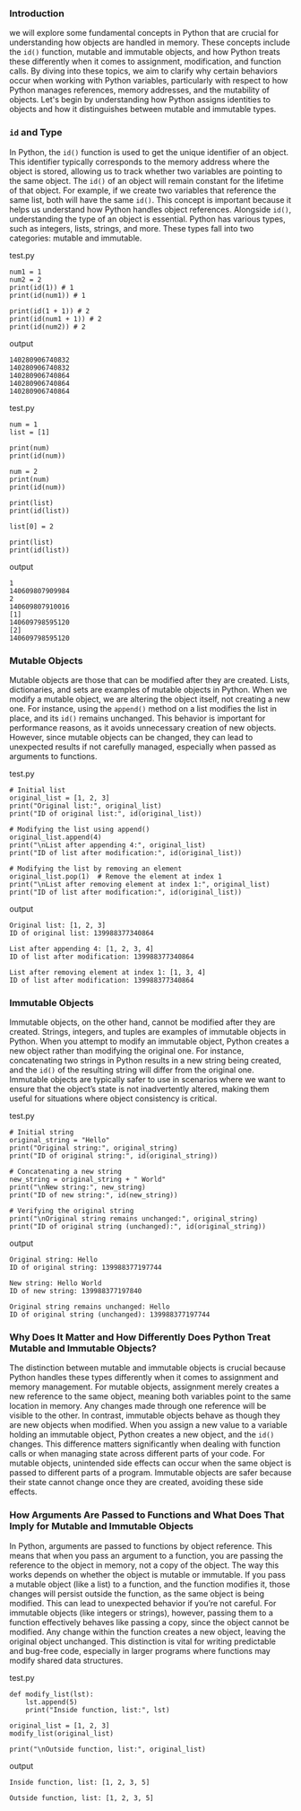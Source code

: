 ### Introduction

we will explore some fundamental concepts in Python that are crucial for understanding how objects are handled in memory. These concepts include the `id()` function, mutable and immutable objects, and how Python treats these differently when it comes to assignment, modification, and function calls. By diving into these topics, we aim to clarify why certain behaviors occur when working with Python variables, particularly with respect to how Python manages references, memory addresses, and the mutability of objects. Let's begin by understanding how Python assigns identities to objects and how it distinguishes between mutable and immutable types.

### `id` and Type

In Python, the `id()` function is used to get the unique identifier of an object. This identifier typically corresponds to the memory address where the object is stored, allowing us to track whether two variables are pointing to the same object. The `id()` of an object will remain constant for the lifetime of that object. For example, if we create two variables that reference the same list, both will have the same `id()`. This concept is important because it helps us understand how Python handles object references. Alongside `id()`, understanding the type of an object is essential. Python has various types, such as integers, lists, strings, and more. These types fall into two categories: mutable and immutable.

test.py
```
num1 = 1
num2 = 2
print(id(1)) # 1
print(id(num1)) # 1

print(id(1 + 1)) # 2
print(id(num1 + 1)) # 2
print(id(num2)) # 2
```
output
```
140280906740832
140280906740832
140280906740864
140280906740864
140280906740864
```

test.py
```
num = 1
list = [1]

print(num)
print(id(num))

num = 2
print(num)
print(id(num))

print(list)
print(id(list))

list[0] = 2

print(list)
print(id(list))
```
output
```
1
140609807909984
2
140609807910016
[1]
140609798595120
[2]
140609798595120
```


### Mutable Objects

Mutable objects are those that can be modified after they are created. Lists, dictionaries, and sets are examples of mutable objects in Python. When we modify a mutable object, we are altering the object itself, not creating a new one. For instance, using the `append()` method on a list modifies the list in place, and its `id()` remains unchanged. This behavior is important for performance reasons, as it avoids unnecessary creation of new objects. However, since mutable objects can be changed, they can lead to unexpected results if not carefully managed, especially when passed as arguments to functions.

test.py
```
# Initial list
original_list = [1, 2, 3]
print("Original list:", original_list)
print("ID of original list:", id(original_list))

# Modifying the list using append()
original_list.append(4)
print("\nList after appending 4:", original_list)
print("ID of list after modification:", id(original_list))

# Modifying the list by removing an element
original_list.pop(1)  # Remove the element at index 1
print("\nList after removing element at index 1:", original_list)
print("ID of list after modification:", id(original_list))
```
output
```
Original list: [1, 2, 3]
ID of original list: 139988377340864

List after appending 4: [1, 2, 3, 4]
ID of list after modification: 139988377340864

List after removing element at index 1: [1, 3, 4]
ID of list after modification: 139988377340864
```

### Immutable Objects

Immutable objects, on the other hand, cannot be modified after they are created. Strings, integers, and tuples are examples of immutable objects in Python. When you attempt to modify an immutable object, Python creates a new object rather than modifying the original one. For instance, concatenating two strings in Python results in a new string being created, and the `id()` of the resulting string will differ from the original one. Immutable objects are typically safer to use in scenarios where we want to ensure that the object’s state is not inadvertently altered, making them useful for situations where object consistency is critical.

test.py
```
# Initial string
original_string = "Hello"
print("Original string:", original_string)
print("ID of original string:", id(original_string))

# Concatenating a new string
new_string = original_string + " World"
print("\nNew string:", new_string)
print("ID of new string:", id(new_string))

# Verifying the original string
print("\nOriginal string remains unchanged:", original_string)
print("ID of original string (unchanged):", id(original_string))
```
output
```
Original string: Hello
ID of original string: 139988377197744

New string: Hello World
ID of new string: 139988377197840

Original string remains unchanged: Hello
ID of original string (unchanged): 139988377197744
```

### Why Does It Matter and How Differently Does Python Treat Mutable and Immutable Objects?

The distinction between mutable and immutable objects is crucial because Python handles these types differently when it comes to assignment and memory management. For mutable objects, assignment merely creates a new reference to the same object, meaning both variables point to the same location in memory. Any changes made through one reference will be visible to the other. In contrast, immutable objects behave as though they are new objects when modified. When you assign a new value to a variable holding an immutable object, Python creates a new object, and the `id()` changes. This difference matters significantly when dealing with function calls or when managing state across different parts of your code. For mutable objects, unintended side effects can occur when the same object is passed to different parts of a program. Immutable objects are safer because their state cannot change once they are created, avoiding these side effects.

### How Arguments Are Passed to Functions and What Does That Imply for Mutable and Immutable Objects

In Python, arguments are passed to functions by object reference. This means that when you pass an argument to a function, you are passing the reference to the object in memory, not a copy of the object. The way this works depends on whether the object is mutable or immutable. If you pass a mutable object (like a list) to a function, and the function modifies it, those changes will persist outside the function, as the same object is being modified. This can lead to unexpected behavior if you’re not careful. For immutable objects (like integers or strings), however, passing them to a function effectively behaves like passing a copy, since the object cannot be modified. Any change within the function creates a new object, leaving the original object unchanged. This distinction is vital for writing predictable and bug-free code, especially in larger programs where functions may modify shared data structures.

test.py
```
def modify_list(lst):
    lst.append(5)
    print("Inside function, list:", lst)

original_list = [1, 2, 3]
modify_list(original_list)

print("\nOutside function, list:", original_list)
```
output
```
Inside function, list: [1, 2, 3, 5]

Outside function, list: [1, 2, 3, 5]
```
